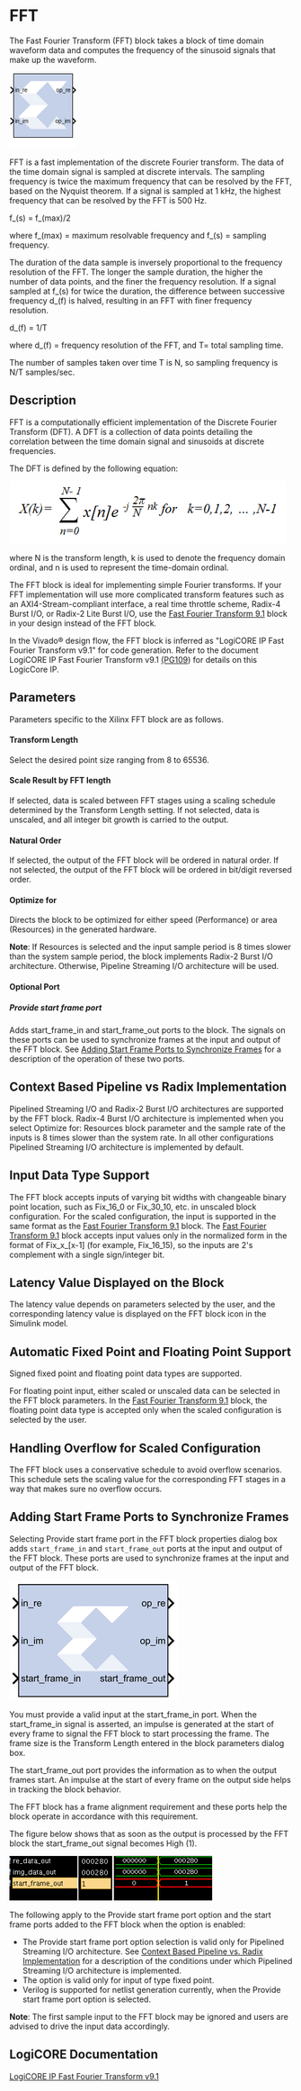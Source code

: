 # FFT

The Fast Fourier Transform (FFT) block takes a block of time
domain waveform data and computes the frequency of the sinusoid signals
that make up the waveform.

![](./Images/block.png)

FFT is a fast implementation of the discrete Fourier transform. The data
of the time domain signal is sampled at discrete intervals. The sampling
frequency is twice the maximum frequency that can be resolved by the
FFT, based on the Nyquist theorem. If a signal is sampled at 1 kHz, the
highest frequency that can be resolved by the FFT is 500 Hz.

f_(s) = f_(max)/2

where f_(max) = maximum resolvable frequency and f_(s) = sampling
frequency.

The duration of the data sample is inversely proportional to the
frequency resolution of the FFT. The longer the sample duration, the
higher the number of data points, and the finer the frequency
resolution. If a signal sampled at f_(s) for twice the duration, the
difference between successive frequency d_(f) is halved, resulting in an
FFT with finer frequency resolution.

d_(f) = 1/T

where d_(f) = frequency resolution of the FFT, and T= total sampling
time.

The number of samples taken over time T is N, so sampling frequency is
N/T samples/sec.

## Description

FFT is a computationally efficient implementation of the Discrete
Fourier Transform (DFT). A DFT is a collection of data points detailing
the correlation between the time domain signal and sinusoids at discrete
frequencies.

The DFT is defined by the following equation:


![](./Images/avf1538085560865.png)


where N is the transform length, k is used to denote the frequency
domain ordinal, and n is used to represent the time-domain ordinal.

The FFT block is ideal for implementing simple Fourier transforms. If
your FFT implementation will use more complicated transform features
such as an AXI4-Stream-compliant interface, a real time throttle scheme,
Radix-4 Burst I/O, or Radix-2 Lite Burst I/O, use the [Fast
Fourier Transform 9.1](../../HDL/xfft_v9_1/README.md) block in your design
instead of the FFT block.

In the Vivado® design flow, the FFT block is inferred as "LogiCORE IP
Fast Fourier Transform v9.1" for code generation. Refer to the document
LogiCORE IP Fast Fourier Transform
v9.1 [(PG109](https://docs.xilinx.com/access/sources/framemaker/map?isLatest=true&ft:locale=en-US&url=pg109-xfft))
for details on this LogicCore IP.

## Parameters

Parameters specific to the Xilinx FFT block are as follows.

#### Transform Length  
Select the desired point size ranging from 8 to 65536.

#### Scale Result by FFT length  
If selected, data is scaled between FFT stages using a scaling schedule
determined by the Transform Length setting. If not selected, data is
unscaled, and all integer bit growth is carried to the output.

#### Natural Order  
If selected, the output of the FFT block will be ordered in natural
order. If not selected, the output of the FFT block will be ordered in
bit/digit reversed order.

#### Optimize for  
Directs the block to be optimized for either speed (Performance) or area
(Resources) in the generated hardware.

**Note**: If Resources is selected and the input sample period is 8 times
slower than the system sample period, the block implements Radix-2 Burst
I/O architecture. Otherwise, Pipeline Streaming I/O architecture will be
used.

#### Optional Port  
##### Provide start frame port  
Adds start_frame_in and start_frame_out ports to the block. The
signals on these ports can be used to synchronize frames at the input
and output of the FFT block. See [Adding Start Frame Ports to
Synchronize Frames](#adding-start-frame-ports-to-synchronize-frames) for a
description of the operation of these two ports.

## Context Based Pipeline vs Radix Implementation

Pipelined Streaming I/O and Radix-2 Burst I/O architectures are
supported by the FFT block. Radix-4 Burst I/O architecture is
implemented when you select Optimize for: Resources block parameter and
the sample rate of the inputs is 8 times slower than the system rate. In
all other configurations Pipelined Streaming I/O architecture is
implemented by default.

## Input Data Type Support

The FFT block accepts inputs of varying bit widths with changeable
binary point location, such as Fix_16_0 or Fix_30_10, etc. in unscaled
block configuration. For the scaled configuration, the input is
supported in the same format as the [Fast Fourier Transform
9.1](../../HDL/xfft_v9_1/README.md) block. The [Fast Fourier Transform
9.1](../../HDL/xfft_v9_1/README.md) block accepts input values only in the
normalized form in the format of Fix\_x\_\[x-1\] (for example,
Fix_16_15), so the inputs are 2's complement with a single sign/integer
bit.

## Latency Value Displayed on the Block

The latency value depends on parameters selected by the user, and the
corresponding latency value is displayed on the FFT block icon in the
Simulink model.

## Automatic Fixed Point and Floating Point Support

Signed fixed point and floating point data types are supported.

For floating point input, either scaled or unscaled data can be selected
in the FFT block parameters. In the [Fast Fourier Transform
9.1](../../HDL/xfft_v9_1/README.md) block, the floating point data type is
accepted only when the scaled configuration is selected by the user.

## Handling Overflow for Scaled Configuration

The FFT block uses a conservative schedule to avoid overflow scenarios.
This schedule sets the scaling value for the corresponding FFT stages in
a way that makes sure no overflow occurs.

## Adding Start Frame Ports to Synchronize Frames

Selecting Provide start frame port in the FFT block properties dialog
box adds `start_frame_in` and `start_frame_out` ports at the input and
output of the FFT block. These ports are used to synchronize frames at
the input and output of the FFT block.


![](./Images/fyx1555437360561.png)

You must provide a valid input at the start_frame_in port. When the
start_frame_in signal is asserted, an impulse is generated at the
start of every frame to signal the FFT block to start processing the
frame. The frame size is the Transform Length entered in the block
parameters dialog box.

The start_frame_out port provides the information as to when the
output frames start. An impulse at the start of every frame on the
output side helps in tracking the block behavior.

The FFT block has a frame alignment requirement and these ports help the
block operate in accordance with this requirement.

The figure below shows that as soon as the output is processed by the
FFT block the start_frame_out signal becomes High (1).


![](./Images/uqm1538085562947.png)  

The following apply to the Provide start frame port option and the start
frame ports added to the FFT block when the option is enabled:

- The Provide start frame port option selection is valid only for
  Pipelined Streaming I/O architecture. See [Context Based Pipeline vs.
  Radix Implementation](#context-based-pipeline-vs-radix-implementation) for a
  description of the conditions under which Pipelined Streaming I/O
  architecture is implemented.
- The option is valid only for input of type fixed point.
- Verilog is supported for netlist generation currently, when the
  Provide start frame port option is selected.

**Note**: The first sample input to the FFT block may be ignored and users
are advised to drive the input data accordingly.

## LogiCORE Documentation

[LogiCORE IP Fast Fourier Transform
v9.1](https://docs.xilinx.com/access/sources/framemaker/map?isLatest=true&ft:locale=en-US&url=pg109-xfft)
